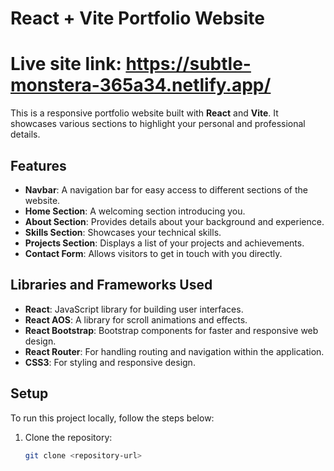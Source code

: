 # React + Vite Portfolio Website

# Live site link: https://subtle-monstera-365a34.netlify.app/

This is a responsive portfolio website built with **React** and **Vite**. It showcases various sections to highlight your personal and professional details.

## Features

- **Navbar**: A navigation bar for easy access to different sections of the website.
- **Home Section**: A welcoming section introducing you.
- **About Section**: Provides details about your background and experience.
- **Skills Section**: Showcases your technical skills.
- **Projects Section**: Displays a list of your projects and achievements.
- **Contact Form**: Allows visitors to get in touch with you directly.

## Libraries and Frameworks Used

- **React**: JavaScript library for building user interfaces.
- **React AOS**: A library for scroll animations and effects.
- **React Bootstrap**: Bootstrap components for faster and responsive web design.
- **React Router**: For handling routing and navigation within the application.
- **CSS3**: For styling and responsive design.

## Setup

To run this project locally, follow the steps below:

1. Clone the repository:
   ```bash
   git clone <repository-url>
